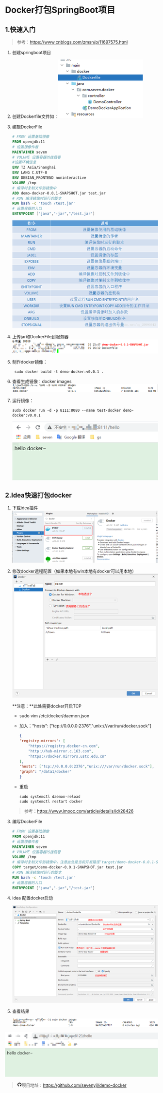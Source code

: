 # Docker打包SpringBoot项目

## 1.快速入门

> 参考：https://www.cnblogs.com/zmsn/p/11697575.html

1. 创建springboot项目

2. 创建Dockerfile文件如：![image-20210219161916423](docker之打包springboot项目图片/image-20210219161916423.png)

3. 编辑DockerFile

   ```dockerfile
   # FROM 设置基础镜像
   FROM openjdk:11
   # 设置镜像作者
   MAINTAINER seven
   # VOLUME 设置容器的挂载卷
   #设置环境信息
   ENV TZ Asia/Shanghai
   ENV LANG C.UTF-8
   ENV DEBIAN_FRONTEND noninteractive
   VOLUME /tmp
   # 编译时复制文件到镜像中
   ADD demo-docker-0.0.1-SNAPSHOT.jar test.jar
   # RUN 编译镜像时运行的脚本
   RUN bash -c 'touch /test.jar'
   # 设置容器的入口
   ENTRYPOINT ["java","-jar","/test.jar"]
   ```

   ![908364-20181030203718699-1692062658](docker之打包springboot项目图片/908364-20181030203718699-1692062658.png)

4. 上传jar和DockerFile到服务器![image-20210219162132139](docker之打包springboot项目图片/image-20210219162132139.png)

5. 制作docker镜像：

   ```shell
    sudo docker build -t demo-docker:v0.0.1 .
   ```

6. 查看生成镜像：docker images![image-20210219162414012](docker之打包springboot项目图片/image-20210219162414012.png)

7. 运行镜像：

   ```shell
   sudo docker run -d -p 8111:8080 --name test-docker demo-docker:v0.0.1
   ```

   ![image-20210219162612201](docker之打包springboot项目图片/image-20210219162612201.png)

## 2.Idea快速打包docker

1. 下载idea插件![image-20210219173816587](docker之打包springboot项目图片/image-20210219173816587.png)

2. 修改docker远程配置（如果本地有win本地有docker可以用本地）![image-20210219173934787](docker之打包springboot项目图片/image-20210219173934787.png)

   **注意：**此处需要docker开启TCP

   - sudo vim /etc/docker/daemon.json 

   - 加入："hosts": ["tcp://0.0.0.0:2376","unix:///var/run/docker.sock"]

     ```json
     {
     "registry-mirrors": [
         "https://registry.docker-cn.com",
         "http://hub-mirror.c.163.com",
         "https://docker.mirrors.ustc.edu.cn"
     ],
     "hosts": ["tcp://0.0.0.0:2376","unix:///var/run/docker.sock"],
     "graph": "/data1/docker"
     }
     ```

   - 重启

     ```shell
     sudo systemctl daemon-reload 
     sudo systemctl restart docker
     ```

   > 参考：https://www.imooc.com/article/details/id/28426

3. 编写DockerFile

   ```dockerfile
   # FROM 设置基础镜像
   FROM openjdk:11
   # 设置镜像作者
   MAINTAINER seven
   # VOLUME 设置容器的挂载卷
   VOLUME /tmp
   # 编译时复制文件到镜像中，注意此处是当前开发路径‘target/demo-docker-0.0.1-SNAPSHOT.jar’
   COPY target/demo-docker-0.0.1-SNAPSHOT.jar test.jar
   # RUN 编译镜像时运行的脚本
   RUN bash -c 'touch /test.jar'
   # 设置容器的入口
   ENTRYPOINT ["java","-jar","/test.jar"]
   ```

4. idea 配置docker启动

   ![image-20210219174405828](docker之打包springboot项目图片/image-20210219174405828.png)

5. 查看结果

   ![image-20210219174557569](docker之打包springboot项目图片/image-20210219174557569.png)

![image-20210219174610231](docker之打包springboot项目图片/image-20210219174610231.png)

> <svg t="1613728477345" class="icon" viewBox="0 0 1024 1024" version="1.1" xmlns="http://www.w3.org/2000/svg" p-id="2267" width="15" height="15"><path d="M64.6 512c0 195.6 125.4 361.9 300.1 422.9 23.5 5.9 19.9-10.8 19.9-22.2v-77.6c-135.8 15.9-141.3-74-150.5-89-18.5-31.5-61.9-39.5-49-54.5 31-15.9 62.5 4 98.9 58 26.4 39.1 77.9 32.5 104.1 26 5.7-23.5 17.9-44.5 34.7-60.9-140.7-25.2-199.4-111.1-199.4-213.3 0-49.5 16.4-95.1 48.4-131.8-20.4-60.6 1.9-112.4 4.9-120.1 58.2-5.2 118.5 41.6 123.3 45.3 33.1-8.9 70.8-13.7 112.9-13.7 42.4 0 80.3 4.9 113.5 13.9 11.3-8.6 67.3-48.8 121.4-43.9 2.9 7.7 24.7 58.3 5.5 118.1 32.5 36.8 49 82.8 49 132.4 0 102.3-59 188.3-200.2 213.2 23.5 23.3 38.1 55.5 38.1 91.1v112.7c0.8 9 0 17.9 15.1 17.9C832.7 877 960.4 709.4 960.4 512.1c0-247.5-200.6-447.9-447.9-447.9C265 64.1 64.6 264.5 64.6 512z" fill="" p-id="2268"></path></svg>项目地址：https://github.com/sevenyjl/demo-docker


